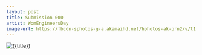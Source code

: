 ```yaml
---
layout: post
title: Submission 000
artist: WomEngineersDay
image-url: https://fbcdn-sphotos-g-a.akamaihd.net/hphotos-ak-prn2/v/t1.0-9/10888655_429149797234078_238247937759472164_n.jpg?oh=ede86a22741f297378314de29fd011b1&oe=555474B8&__gda__=1431958097_40994c52176076ff20f94cffcd45c1b8
---
```


![{{title}}]({{image-url}})
